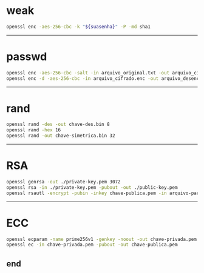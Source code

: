 # weak

```bash
openssl enc -aes-256-cbc -k "${suasenha}" -P -md sha1
```

---

# passwd

```bash
openssl enc -aes-256-cbc -salt -in arquivo_original.txt -out arquivo_cifrado.enc
openssl enc -d -aes-256-cbc -in arquivo_cifrado.enc -out arquivo_desencriptado.txt
```

---

# rand

```bash
openssl rand -des -out chave-des.bin 8
openssl rand -hex 16
openssl rand -out chave-simetrica.bin 32
```

---

# RSA

```bash
openssl genrsa -out ./private-key.pem 3072
openssl rsa -in ./private-key.pem -pubout -out ./public-key.pem
openssl rsautl -encrypt -pubin -inkey chave-publica.pem -in arquivo-para-cifrar.txt -out arquivo-cifrado.enc
```

---

# ECC

```bash
openssl ecparam -name prime256v1 -genkey -noout -out chave-privada.pem
openssl ec -in chave-privada.pem -pubout -out chave-publica.pem
```
end
---
